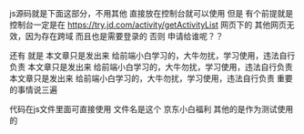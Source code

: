 ﻿js源码就是下面这部分，不用其他 直接放在控制台就可以使用 但是 有个前提就是 控制台一定是在 https://try.jd.com/activity/getActivityList 网页下的 其他网页无效，因为存在跨域 而且也是需要登录的 否则 申请给谁呢？？

还有 就是 本文章只是发出来 给前端小白学习的，大牛勿扰，学习使用，违法自行负责  本文章只是发出来 给前端小白学习的，大牛勿扰，学习使用，违法自行负责 本文章只是发出来 给前端小白学习的，大牛勿扰，学习使用，违法自行负责 重要的事情说三遍

代码在js文件里面可直接使用 文件名是这个 京东小白福利 其他的是作为测试使用的 